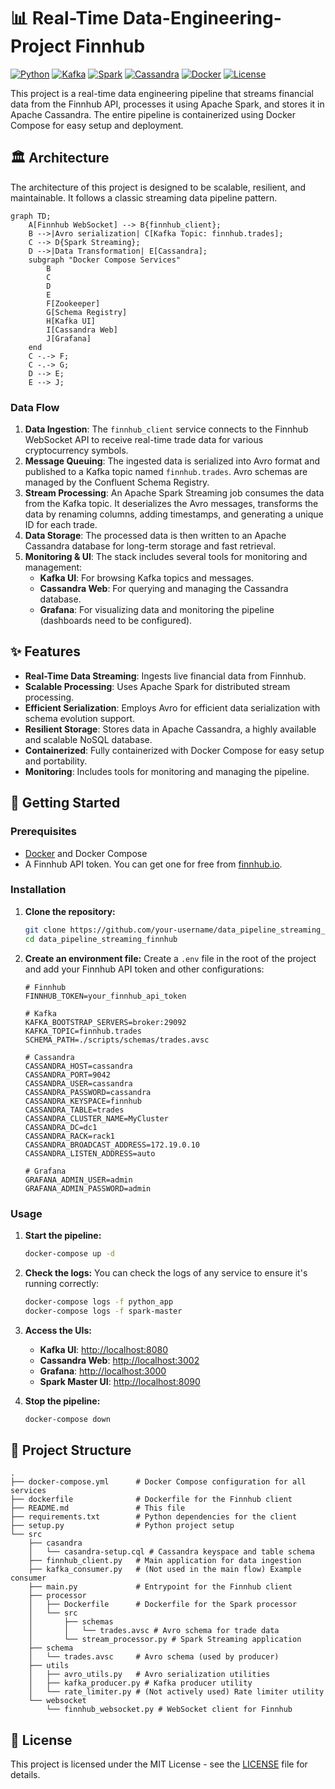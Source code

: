 # 📊 Real-Time Data-Engineering-Project Finnhub

[![Python](https://img.shields.io/badge/Python-3.9-blue.svg)](https://www.python.org/)
[![Kafka](https://img.shields.io/badge/Apache%20Kafka-2.8-blue)](https://kafka.apache.org/)
[![Spark](https://img.shields.io/badge/Apache%20Spark-3.5-orange)](https://spark.apache.org/)
[![Cassandra](https://img.shields.io/badge/Cassandra-4.1-blue)](https://cassandra.apache.org/)
[![Docker](https://img.shields.io/badge/Docker-Compose-blue)](https://www.docker.com/)
[![License](https://img.shields.io/badge/License-MIT-green.svg)](https://opensource.org/licenses/MIT)

This project is a real-time data engineering pipeline that streams financial data from the Finnhub API, processes it using Apache Spark, and stores it in Apache Cassandra. The entire pipeline is containerized using Docker Compose for easy setup and deployment.

## 🏛️ Architecture

The architecture of this project is designed to be scalable, resilient, and maintainable. It follows a classic streaming data pipeline pattern.

```mermaid
graph TD;
    A[Finnhub WebSocket] --> B{finnhub_client};
    B -->|Avro serialization| C[Kafka Topic: finnhub.trades];
    C --> D{Spark Streaming};
    D -->|Data Transformation| E[Cassandra];
    subgraph "Docker Compose Services"
        B
        C
        D
        E
        F[Zookeeper]
        G[Schema Registry]
        H[Kafka UI]
        I[Cassandra Web]
        J[Grafana]
    end
    C -.-> F;
    C -.-> G;
    D --> E;
    E --> J;
```

### Data Flow

1.  **Data Ingestion**: The `finnhub_client` service connects to the Finnhub WebSocket API to receive real-time trade data for various cryptocurrency symbols.
2.  **Message Queuing**: The ingested data is serialized into Avro format and published to a Kafka topic named `finnhub.trades`. Avro schemas are managed by the Confluent Schema Registry.
3.  **Stream Processing**: An Apache Spark Streaming job consumes the data from the Kafka topic. It deserializes the Avro messages, transforms the data by renaming columns, adding timestamps, and generating a unique ID for each trade.
4.  **Data Storage**: The processed data is then written to an Apache Cassandra database for long-term storage and fast retrieval.
5.  **Monitoring & UI**: The stack includes several tools for monitoring and management:
    *   **Kafka UI**: For browsing Kafka topics and messages.
    *   **Cassandra Web**: For querying and managing the Cassandra database.
    *   **Grafana**: For visualizing data and monitoring the pipeline (dashboards need to be configured).

## ✨ Features

-   **Real-Time Data Streaming**: Ingests live financial data from Finnhub.
-   **Scalable Processing**: Uses Apache Spark for distributed stream processing.
-   **Efficient Serialization**: Employs Avro for efficient data serialization with schema evolution support.
-   **Resilient Storage**: Stores data in Apache Cassandra, a highly available and scalable NoSQL database.
-   **Containerized**: Fully containerized with Docker Compose for easy setup and portability.
-   **Monitoring**: Includes tools for monitoring and managing the pipeline.

## 🚀 Getting Started

### Prerequisites

-   [Docker](https://www.docker.com/get-started) and Docker Compose
-   A Finnhub API token. You can get one for free from [finnhub.io](https://finnhub.io/).

### Installation

1.  **Clone the repository:**
    ```bash
    git clone https://github.com/your-username/data_pipeline_streaming_finnhub.git
    cd data_pipeline_streaming_finnhub
    ```

2.  **Create an environment file:**
    Create a `.env` file in the root of the project and add your Finnhub API token and other configurations:
    ```env
    # Finnhub
    FINNHUB_TOKEN=your_finnhub_api_token

    # Kafka
    KAFKA_BOOTSTRAP_SERVERS=broker:29092
    KAFKA_TOPIC=finnhub.trades
    SCHEMA_PATH=./scripts/schemas/trades.avsc

    # Cassandra
    CASSANDRA_HOST=cassandra
    CASSANDRA_PORT=9042
    CASSANDRA_USER=cassandra
    CASSANDRA_PASSWORD=cassandra
    CASSANDRA_KEYSPACE=finnhub
    CASSANDRA_TABLE=trades
    CASSANDRA_CLUSTER_NAME=MyCluster
    CASSANDRA_DC=dc1
    CASSANDRA_RACK=rack1
    CASSANDRA_BROADCAST_ADDRESS=172.19.0.10
    CASSANDRA_LISTEN_ADDRESS=auto

    # Grafana
    GRAFANA_ADMIN_USER=admin
    GRAFANA_ADMIN_PASSWORD=admin
    ```

### Usage

1.  **Start the pipeline:**
    ```bash
    docker-compose up -d
    ```

2.  **Check the logs:**
    You can check the logs of any service to ensure it's running correctly:
    ```bash
    docker-compose logs -f python_app
    docker-compose logs -f spark-master
    ```

3.  **Access the UIs:**
    -   **Kafka UI**: [http://localhost:8080](http://localhost:8080)
    -   **Cassandra Web**: [http://localhost:3002](http://localhost:3002)
    -   **Grafana**: [http://localhost:3000](http://localhost:3000)
    -   **Spark Master UI**: [http://localhost:8090](http://localhost:8090)


4.  **Stop the pipeline:**
    ```bash
    docker-compose down
    ```

## 📁 Project Structure

```
.
├── docker-compose.yml      # Docker Compose configuration for all services
├── dockerfile              # Dockerfile for the Finnhub client
├── README.md               # This file
├── requirements.txt        # Python dependencies for the client
├── setup.py                # Python project setup
└── src
    ├── casandra
    │   └── casandra-setup.cql # Cassandra keyspace and table schema
    ├── finnhub_client.py   # Main application for data ingestion
    ├── kafka_consumer.py   # (Not used in the main flow) Example consumer
    ├── main.py             # Entrypoint for the Finnhub client
    ├── processor
    │   ├── Dockerfile      # Dockerfile for the Spark processor
    │   └── src
    │       ├── schemas
    │       │   └── trades.avsc # Avro schema for trade data
    │       └── stream_processor.py # Spark Streaming application
    ├── schema
    │   └── trades.avsc     # Avro schema (used by producer)
    ├── utils
    │   ├── avro_utils.py   # Avro serialization utilities
    │   ├── kafka_producer.py # Kafka producer utility
    │   └── rate_limiter.py # (Not actively used) Rate limiter utility
    └── websocket
        └── finnhub_websocket.py # WebSocket client for Finnhub
```

## 📝 License

This project is licensed under the MIT License - see the [LICENSE](LICENSE) file for details.

